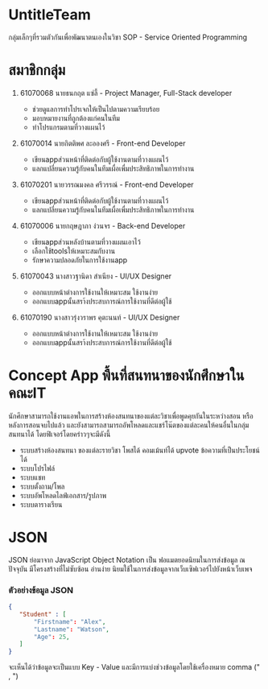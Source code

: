 # UntitleTeam
 
กลุ่มเล็กๆที่รวมตัวกันเพื่อพัฒนาตนเองในวิชา SOP - Service Oriented Programming

# สมาชิกกลุ่ม

1. 61070068 นายธนกฤต แซ่ลี้ - Project Manager, Full-Stack developer
    - ช่วยดูแลการทำโปรเจกให้เป็นไปตามความเรียบร้อย
    - มอบหมายงานที่ถูกต้องแก่คนในทีม
    - ทำโปรแกรมตามที่วางแผนไว้

2. 61070014 นายกิตติพศ ละอองศรี - Front-end Developer
    - เขียนappส่วนหน้าที่ติดต่อกับผู้ใช้งานตามที่วางแผนไว้
    - แลกแปลี่ยนความรู้กับคนในทีมเผื่อเพื่มประสิทธิภาพในการทำงาน

3. 61070201 นายวรรณมงคล ศรีวรรณ์  - Front-end Developer
    - เขียนappส่วนหน้าที่ติดต่อกับผู้ใช้งานตามที่วางแผนไว้
    - แลกแปลี่ยนความรู้กับคนในทีมเผื่อเพื่มประสิทธิภาพในการทำงาน
  
4. 61070006 นายกฤษฎาภา ง่วนจร  - Back-end Developer
    - เขียนappส่วนหลังบ้านตามที่วางแผนเอาไว้
    - เลือกใช้toolsให้เหมาะสมกับงาน
    - รักษาความปลอดภัยในการใช้งานapp
 
 5. 61070043 นางสาวฐานิดา สำเนียง - UI/UX Designer
	- ออกแบบหน้าต่างการใช้งานให้เหมาะสม ใช้งานง่าย
	- ออกแบบappนั้นสรา้งประสบการณ์การใช้งานที่ดีต่อผู้ใช้
 
 6. 61070190 นางสาวรุ่งวราพร คุตะนนท์ - UI/UX Designer
	- ออกแบบหน้าต่างการใช้งานให้เหมาะสม ใช้งานง่าย
	- ออกแบบappนั้นสรา้งประสบการณ์การใช้งานที่ดีต่อผู้ใช้

# Concept App พื้นที่สนทนาของนักศึกษาในคณะIT

นักศึกษาสามารถใช้งานแอพในการสร้างห้องสนทนาของแต่ละวิชาเพื่อพูดคุยกันในระหว่างสอน หรือหลังการสอนจบไปแล้ว และยังสามารถสามารถอัพโหลดและแชร์โน๊ตของแต่ละคนให้คนอื่นในกลุ่มสนทนาได้ โดยฟิเจอร์โดยคร่าวๆจะมีดังนี้
 - ระบบสร้างห้องสนทนา ของแต่ละรายวิชา โพสได้ คอมเม้นท์ได้ upvote ข้อความที่เป็นประโยชน์ได้
 - ระบบโปรไฟล์
 - ระบบแชท
 - ระบบตั้งถาม/โพล 
 - ระบบอัพโหลดไลฟ์เอกสาร/รูปภาพ
 - ระบบตารางเรียน
 
# JSON
JSON ย่อมาจาก JavaScript Object Notation เป็น ฟอแมตยอดนิยมในการส่งข้อมูล ณ ปัจจุบัน มีโครงสร้างที่ไม่ซับซ้อน อ่านง่าย นิยมใช้ในการส่งข้อมูลจากเว็บเซิฟเวอร์ไปยังหน้าเว็บเพจ

### ตัวอย่างข้อมูล JSON
```json
{
   "Student" : [
	   "Firstname": "Alex",
	   "Lastname": "Watson",
	   "Age": 25,
   ]
}
```
จะเห็นได้ว่าข้อมูลจะเป็นแบบ Key - Value และมีการแบ่งช่วงข้อมูลโดยใช้เครื่องหมาย comma (" , ")
